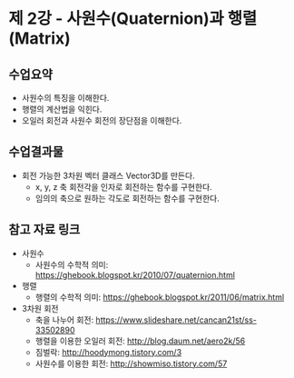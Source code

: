 # 제 2강 - 사원수(Quaternion)과 행렬(Matrix)
## 수업요약
- 사원수의 특징을 이해한다.
- 행렬의 계산법을 익힌다.
- 오일러 회전과 사원수 회전의 장단점을 이해한다.

## 수업결과물
- 회전 가능한 3차원 벡터 클래스 Vector3D를 만든다.
  - x, y, z 축 회전각을 인자로 회전하는 함수를 구현한다.
  - 임의의 축으로 원하는 각도로 회전하는 함수를 구현한다.

## 참고 자료 링크
- 사원수  
  - 사원수의 수학적 의미: https://ghebook.blogspot.kr/2010/07/quaternion.html
- 행렬
  - 행렬의 수학적 의미: https://ghebook.blogspot.kr/2011/06/matrix.html
- 3차원 회전
  - 축을 나누어 회전: https://www.slideshare.net/cancan21st/ss-33502890
  - 행렬을 이용한 오일러 회전: http://blog.daum.net/aero2k/56
  - 짐벌락: http://hoodymong.tistory.com/3
  - 사원수를 이용한 회전: http://showmiso.tistory.com/57
  